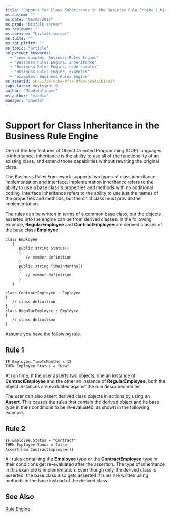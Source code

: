 ```yaml
---
title: "Support for Class Inheritance in the Business Rule Engine | Microsoft Docs"
ms.custom: ""
ms.date: "06/08/2017"
ms.prod: "biztalk-server"
ms.reviewer: ""
ms.service: "biztalk-server"
ms.suite: ""
ms.tgt_pltfrm: ""
ms.topic: "article"
helpviewer_keywords: 
  - "code samples, Business Rules Engine"
  - "Business Rules Engine, inheritance"
  - "Business Rules Engine, code samples"
  - "Business Rules Engine, examples"
  - "examples, Business Rules Engine"
ms.assetid: 50871f34-ccbe-4f77-8feb-5694e1b14837
caps.latest.revision: 9
author: "MandiOhlinger"
ms.author: "mandia"
manager: "anneta"
---
```

# Support for Class Inheritance in the Business Rule Engine
One of the key features of Object Oriented Programming (OOP) languages is inheritance. Inheritance is the ability to use all of the functionality of an existing class, and extend those capabilities without rewriting the original class.  
  
 The Business Rules Framework supports two types of class inheritance: implementation and interface. Implementation inheritance refers to the ability to use a base class's properties and methods with no additional coding. Interface inheritance refers to the ability to use just the names of the properties and methods, but the child class must provide the implementation.  
  
 The rules can be written in terms of a common base class, but the objects asserted into the engine can be from derived classes. In the following example, **RegularEmployee** and **ContractEmployee** are derived classes of the base class **Employee**.  
  
```  
class Employee  
   {  
      public string Status()  
      {   
         // member definition  
      }  
      public string TimeInMonths()        
      {   
         // member definition  
      }  
   }  
  
class ContractEmployee : Employee  
{  
   // class definition  
}  
class RegularEmployee : Employee  
{  
   // class definition  
}  
```  
  
 Assume you have the following rule.  
  
## Rule 1  
  
```  
IF Employee.TimeInMonths < 12  
THEN Employee.Status = "New"  
```  
  
 At run time, if the user asserts two objects, one an instance of **ContractEmployee** and the other an instance of **RegularEmployee**, both the object instances are evaluated against the rule described earlier.  
  
 The user can also assert derived class objects in actions by using an **Assert**. This causes the rules that contain the derived object and its base type in their conditions to be re-evaluated, as shown in the following example.  
  
## Rule 2  
  
```  
IF Employee.Status = "Contract"   
THEN Employee.Bonus = false  
Assert(new ContractEmployee())  
```  
  
 All rules containing the **Employee** type or the **ContractEmployee** type in their conditions get re-evaluated after the assertion. The type of inheritance in this example is implementation. Even though only the derived class is asserted, the base class also gets asserted if rules are written using methods in the base instead of the derived class.  
  
## See Also  
 [Rule Engine](../core/rule-engine.md)